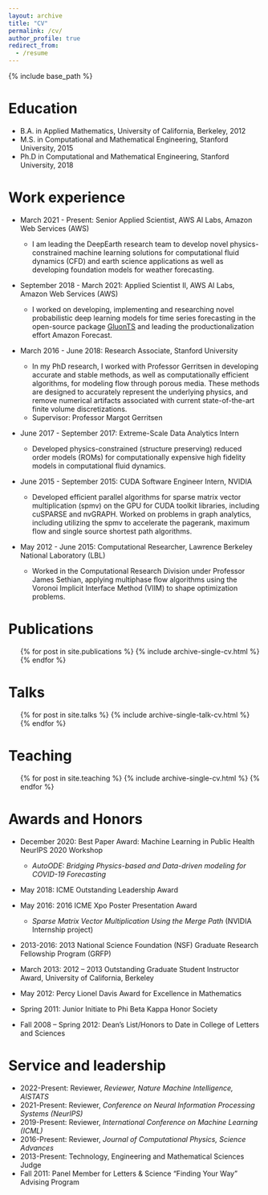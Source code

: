 ```yaml
---
layout: archive
title: "CV"
permalink: /cv/
author_profile: true
redirect_from:
  - /resume
---
```


{% include base_path %}

Education
======
* B.A. in Applied Mathematics, University of California, Berkeley, 2012
* M.S. in Computational and Mathematical Engineering, Stanford University, 2015
* Ph.D in Computational and Mathematical Engineering, Stanford University, 2018

Work experience
======
* March 2021 - Present: Senior Applied Scientist, AWS AI Labs, Amazon Web Services (AWS)
  * I am leading the DeepEarth research team to develop novel physics-constrained machine learning solutions for computational fluid dynamics (CFD) and earth science applications as well as developing foundation models for weather forecasting.

* September 2018 - March 2021: Applied Scientist II, AWS AI Labs, Amazon Web Services (AWS)
  * I worked on developing, implementing and researching novel probabilistic deep learning models for time series forecasting in the open-source package [GluonTS](https://github.com/awslabs/gluonts) and leading the productionalization effort Amazon Forecast.

* March 2016 - June 2018: Research Associate, Stanford University
  * In my PhD research, I worked with Professor Gerritsen in developing accurate and stable methods, as well as computationally efficient algorithms, for modeling flow through porous media. These methods are designed to accurately represent the underlying physics, and remove numerical artifacts associated with current state-of-the-art finite volume discretizations.
  * Supervisor: Professor Margot Gerritsen

* June 2017 - September 2017: Extreme-Scale Data Analytics Intern
  * Developed physics-constrained (structure preserving) reduced order models (ROMs) for computationally expensive high fidelity models in computational fluid dynamics. 

* June 2015 - September 2015: CUDA Software Engineer Intern, NVIDIA
  * Developed efficient parallel algorithms for sparse matrix vector multiplication (spmv) on the GPU for CUDA toolkit libraries, including cuSPARSE and nvGRAPH. Worked on problems in graph analytics, including utilizing the spmv to accelerate the pagerank, maximum flow and single source shortest path algorithms.

* May 2012 - June 2015: Computational Researcher, Lawrence Berkeley National Laboratory (LBL)
  * Worked in the Computational Research Division under Professor James Sethian, applying multiphase flow algorithms using the Voronoi Implicit Interface Method (VIIM) to shape optimization problems.
  

Publications
======
  <ul>{% for post in site.publications %}
    {% include archive-single-cv.html %}
  {% endfor %}</ul>
  
Talks
======
  <ul>{% for post in site.talks %}
    {% include archive-single-talk-cv.html %}
  {% endfor %}</ul>
  
Teaching
======
  <ul>{% for post in site.teaching %}
    {% include archive-single-cv.html %}
  {% endfor %}</ul>
  
Awards and Honors
======
* December 2020: Best Paper Award: Machine Learning in Public Health NeurIPS 2020 Workshop
  *  *AutoODE: Bridging Physics-based and Data-driven modeling for COVID-19 Forecasting*

* May 2018: ICME Outstanding Leadership Award

* May 2016: 2016 ICME Xpo Poster Presentation Award
  *  *Sparse Matrix Vector Multiplication Using the Merge Path* (NVIDIA Internship project)

* 2013-2016: 2013 National Science Foundation (NSF) Graduate Research Fellowship Program (GRFP)

* March 2013: 2012 – 2013 Outstanding Graduate Student Instructor Award, University of California, Berkeley

* May 2012: Percy Lionel Davis Award for Excellence in Mathematics

* Spring 2011: Junior Initiate to Phi Beta Kappa Honor Society

* Fall 2008 – Spring 2012: Dean’s List/Honors to Date in College of Letters and Sciences

Service and leadership
======
* 2022-Present: Reviewer, *Reviewer, Nature Machine Intelligence, AISTATS*
* 2021-Present: Reviewer, *Conference on Neural Information Processing Systems (NeurIPS)*
* 2019-Present: Reviewer, *International Conference on Machine Learning (ICML)*
* 2016-Present: Reviewer, *Journal of Computational Physics, Science Advances*
* 2013-Present: Technology, Engineering and Mathematical Sciences Judge
* Fall 2011: Panel Member for Letters & Science “Finding Your Way” Advising Program
